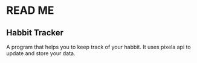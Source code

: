 # READ ME

## Habbit Tracker

A program that helps you to keep track of your habbit. It uses pixela api to update and store your data.
